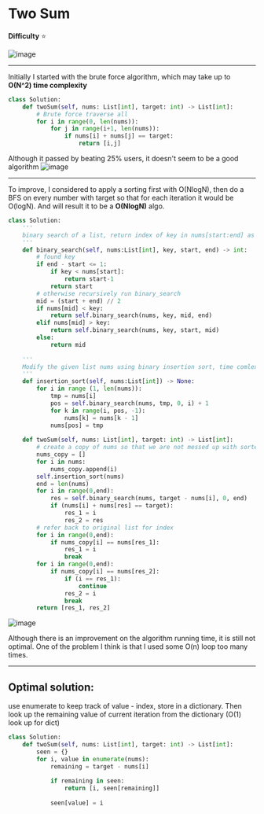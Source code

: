 # Two Sum

**Difficulty** :star:

![image](https://user-images.githubusercontent.com/53313027/167694312-9727d717-a70f-44e3-b63e-8457363f0de0.png)

---
Initially I started with the brute force algorithm, which may take up to **O(N^2) time complexity**
```python
class Solution:
    def twoSum(self, nums: List[int], target: int) -> List[int]:
        # Brute force traverse all
        for i in range(0, len(nums)):
            for j in range(i+1, len(nums)):
                if nums[i] + nums[j] == target:
                    return [i,j]
```

Although it passed by beating 25% users, it doesn't seem to be a good algorithm
![image](https://user-images.githubusercontent.com/53313027/167694045-08f6e6af-78a2-480e-9efe-1fc25d7bd3d1.png)

---

To improve, I considered to apply a sorting first with O(NlogN), then do a BFS on every number with target so that for each iteration it would be O(logN). And will result it to be a **O(NlogN)** algo.

``` python
class Solution:
    '''
    binary search of a list, return index of key in nums[start:end] as an integer
    '''
    def binary_search(self, nums:List[int], key, start, end) -> int:
        # found key
        if end - start <= 1:
            if key < nums[start]:
                return start-1
            return start
        # otherwise recursively run binary_search
        mid = (start + end) // 2
        if nums[mid] < key:
            return self.binary_search(nums, key, mid, end)
        elif nums[mid] > key:
            return self.binary_search(nums, key, start, mid)
        else:
            return mid
    
    '''
    Modify the given list nums using binary insertion sort, time comlexity O(nlogn)
    '''
    def insertion_sort(self, nums:List[int]) -> None:
        for i in range (1, len(nums)):
            tmp = nums[i]
            pos = self.binary_search(nums, tmp, 0, i) + 1
            for k in range(i, pos, -1):
                nums[k] = nums[k - 1]
            nums[pos] = tmp
    
    def twoSum(self, nums: List[int], target: int) -> List[int]:
        # create a copy of nums so that we are not messed up with sorted list indices
        nums_copy = []
        for i in nums:
            nums_copy.append(i)
        self.insertion_sort(nums)
        end = len(nums)
        for i in range(0,end):
            res = self.binary_search(nums, target - nums[i], 0, end)
            if (nums[i] + nums[res] == target):
                res_1 = i
                res_2 = res
        # refer back to original list for index
        for i in range(0,end):
            if nums_copy[i] == nums[res_1]:
                res_1 = i
                break
        for i in range(0,end):
            if nums_copy[i] == nums[res_2]:
                if (i == res_1):
                    continue
                res_2 = i
                break
        return [res_1, res_2]
```

![image](https://user-images.githubusercontent.com/53313027/167701099-aeec18c1-5669-4537-80ad-332d55cb528c.png)

Although there is an improvement on the algorithm running time, it is still not optimal. One of the problem I think is that I used some O(n) loop too many times.

---

## Optimal solution:

use enumerate to keep track of value - index, store in a dictionary. Then look up the remaining value of current iteration from the dictionary (O(1) look up for dict)

``` python
class Solution:
    def twoSum(self, nums: List[int], target: int) -> List[int]:
        seen = {}
        for i, value in enumerate(nums):
            remaining = target - nums[i]
           
            if remaining in seen:
                return [i, seen[remaining]]
            
            seen[value] = i 
```


